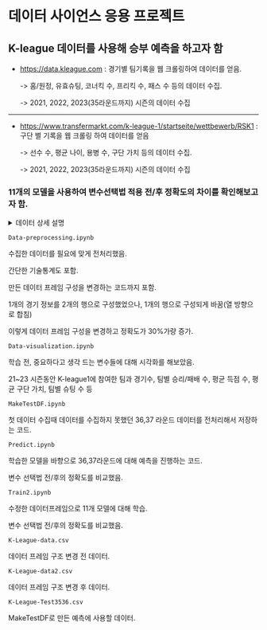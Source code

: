 # 데이터 사이언스 응용 프로젝트

## K-league 데이터를 사용해 승부 예측을 하고자 함

- https://data.kleague.com : 경기별 팀기록을 웹 크롤링하여 데이터를 얻음.

    -> 홈/원정, 유효슈팅, 코너킥 수, 프리킥 수, 패스 수 등의 데이터 수집.

    -> 2021, 2022, 2023(35라운드까지) 시즌의 데이터 수집


----


- https://www.transfermarkt.com/k-league-1/startseite/wettbewerb/RSK1 : 
구단 별 기록을 웹 크롤링 하여 데이터를 얻음

    -> 선수 수, 평균 나이, 용병 수, 구단 가치 등의 데이터 수집.

    -> 2021, 2022, 2023(35라운드까지) 시즌의 데이터 수집


### 11개의 모델을 사용하여 변수선택법 적용 전/후 정확도의 차이를 확인해보고자 함.

<p>
<details>
<summary> 데이터 상세 설명 </summary>

--- 기본 ---

· Rnd. : 라운드

· 대회 : 매치

· H/A : 홈/어웨이
 
--- 공격 ---

· 득점 : 상대 골대에 공을 넣어 점수를 얻는 것

· 도움 : 득점을 도운 기록

· 슈팅 : 슈팅

· 유효슈팅(SOT) : 슈팅 중 골대를 향한 슈팅 (GK전방, 골대(bar, post)맞음, 기타유효슈팅)

· 블락된 슈팅 : 상대 수비수에게 막힌 슈팅

· 벗어난 슈팅 : 골대 밖으로 벗어난 슈팅

· PA내슈팅 : PA(페널티 에어리어) 내에서 기록한 슈팅

· PA외슈팅 : PA(페널티 에어리어) 외에서 기록한 슈팅

· 프리킥 슈팅 : 프리킥을 곧바로 시도한 슈팅

· 프리킥 유효슈팅 : 프리킥을 곧바로 시도한 슈팅 중 골대를 향한 슈팅 

· 프리킥 크로스 : 프리킥을 곧바로 시도한 크로스

· 코너킥 : 축구 규칙에 따른 코너킥

· 스로인 : 축구 규칙에 따른 스로인

· 드리블 : 혼자 공을 가지고 상대 선수를 돌파하는 행위

--- 패스 ---

· 패스 : 공을 가진 선수가 상대편 선수를 돌파해내려고 시도하는 모든 행위

· 키패스 : 슈팅으로 연결된 마지막 패스

· 전방패스 : 상대 진영쪽으로 향한 패스

· 후방패스 : 자기측 진영쪽으로 향한 패스

· 횡패스 : 패스 방향이 좌우 측면 120도 범위 내로 향한 패스

· 공격진영패스 : 상대 진영에 도달한 패스

· 수비진영패스 : 우리 진영으로 도달한 패스

· 중원지역패스 : 전체 경기장을 3등분 했을 때, 중원진영에서 시작된 패스

· 롱패스 : 패스 거리가 30미터 이상인 패스

· 중거리패스 : 패스 거리가 15미터 이상 30미터 미만의 패스

· 숏패스 : 패스 거리가 15미터 미만의 패스

· 크로스 : 상대팀 진영에서 페널티 박스로 길게 띄워주는 패스 (프리킥, 코너킥 포함)

· 탈압박 : 공을 소유한 선수가 상대 선수의 압박에서 벗어나 소유권을 계속 유지하는 행위

--- 수비 ---

· 경합(지상) : 지상에서 상대방과 볼의 소유권을 경합하는 행위

· 경합(공중) : 공중에서 상대방과 볼의 소유권을 경합하는 행위

· 태클 : 몸을 사용하여 상대 공격을 저지하는 수비 기술, 스탠딩태클과 슬라이딩태클 모두를 포함

· 클리어링 : 상대가 공격중인 상황에서 볼을 걷어내는 행위

· 인터셉트 : 상대방의 공을 가로채어 볼 소유권을 획득하는 행위

· 차단 : 상대 선수가 소유한 볼이나 패스를 막아 루즈볼로 만드는 수비 행위

· 획득 : 루즈볼이 된 공의 소유권을 가져오는 행위

· 블락 : 필드, 플레이어가 상대 슈팅을 막아내는 수비 행위

· 볼미스 : 본인의 실수로 공 소유권을 잃어버리는 행위

· 파울(FO) : FC(foul committed : 파울 함), FS(foul suffered : 파울 당함)

· 피파울 : 상대 선수로부터 파울을 당하여 프리킥 또는 페널티킥을 얻은 경우

· 경고 : 옐로우 카드의 수

· 퇴장 : 엘로우 카드를 두번 받아 퇴장 또는 바로 레드카드를 얻은 경우

--- 트랜스퍼마켓 ---

· 소속 선수 수 : 구단에 소속된 총 선수의 수

· 평균 나이 : 구단에 소속된 선수들의 평균 나이

· 용병 수 : 구단에 소속된 외국인 용병 선수들의 수

· 평균 가치 : 구단 선수들의 평균 가치

· 총 가치 : 구단 선수들 가치의 총합


</details>
</p>



`Data-preprocessing.ipynb` 

수집한 데이터를 필요에 맞게 전처리했음.

간단한 기술통계도 포함.

만든 데이터 프레임 구성을 변경하는 코드까지 포함. 

1개의 경기 정보를 2개의 행으로 구성했었으나, 1개의 행으로 구성되게 바꿈(열 방향으로 합침)

이렇게 데이터 프레임 구성을 변경하고 정확도가 30%가량 증가.


`Data-visualization.ipynb`

학습 전, 중요하다고 생각 드는 변수들에 대해 시각화를 해보았음.

21~23 시즌동안 K-league1에 참여한 팀과 경기수, 팀별 승리/패배 수, 평균 득점 수, 평균 구단 가치, 팀별 슈팅 수 등

`MakeTestDF.ipynb`

첫 데이터 수집때 데이터를 수집하지 못했던 36,37 라운드 데이터를 전처리해서 저장하는 코드.

`Predict.ipynb`

학습한 모델을 바향으로 36,37라운드에 대해 예측을 진행하는 코드.

변수 선택법 전/후의 정확도를 비교했음.

`Train2.ipynb`

수정한 데이터프레임으로 11개 모델에 대해 학습.

변수 선택법 전/후의 정확도를 비교했음.

`K-League-data.csv`

데이터 프레임 구조 변경 전 데이터.

`K-League-data2.csv`

데이터 프레임 구조 변경 후 데이터.

`K-League-Test3536.csv`

MakeTestDF로 만든 예측에 사용할 데이터.
